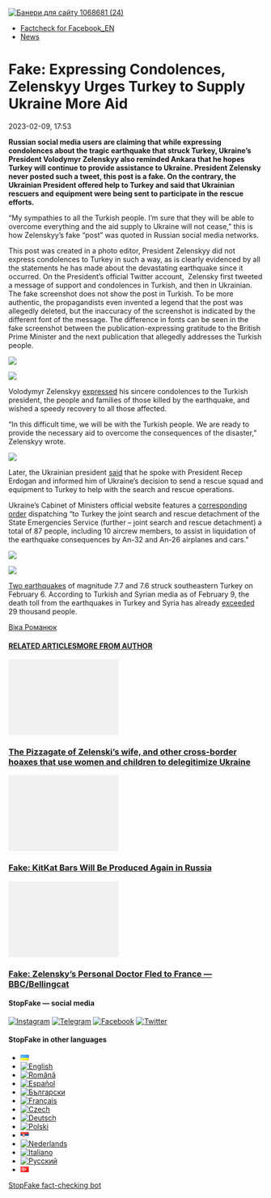 [![](https://www.stopfake.org/content/uploads/2023/02/Baneri-dlya-sajtu-1068681-24.png "Банери для сайту 1068681 (24)")](https://www.stopfake.org/content/uploads/2023/02/Baneri-dlya-sajtu-1068681-24.png)

*   [Factcheck for Facebook\_EN](https://www.stopfake.org/en/category/factcheck-facebook-en/)
*   [News](https://www.stopfake.org/en/category/news/)

Fake: Expressing Condolences, Zelenskyy Urges Turkey to Supply Ukraine More Aid
===============================================================================

2023-02-09, 17:53

[](https://www.facebook.com/sharer/sharer.php?u=https%3A%2F%2Fwww.stopfake.org%2Fen%2Ffake-expressing-condolences-zelenskyy-urges-turkey-to-supply-ukraine-more-aid%2F "Facebook")[](viber://forward?text=Fake%3A%20Expressing%20Condolences%2C%20Zelenskyy%20Urges%20Turkey%20to%20Supply%20Ukraine%20More%20Aid%20https%3A%2F%2Fwww.stopfake.org%2Fen%2Ffake-expressing-condolences-zelenskyy-urges-turkey-to-supply-ukraine-more-aid%2F "Viber")[](https://twitter.com/intent/tweet?text=Fake%3A%20Expressing%20Condolences%2C%20Zelenskyy%20Urges%20Turkey%20to%20Supply%20Ukraine%20More%20Aid&url=https%3A%2F%2Fwww.stopfake.org%2Fen%2Ffake-expressing-condolences-zelenskyy-urges-turkey-to-supply-ukraine-more-aid%2F "X")[](https://api.whatsapp.com/send?text=Fake%3A%20Expressing%20Condolences%2C%20Zelenskyy%20Urges%20Turkey%20to%20Supply%20Ukraine%20More%20Aid%20https%3A%2F%2Fwww.stopfake.org%2Fen%2Ffake-expressing-condolences-zelenskyy-urges-turkey-to-supply-ukraine-more-aid%2F "Whatsapp")[](https://www.stopfake.org/en/fake-expressing-condolences-zelenskyy-urges-turkey-to-supply-ukraine-more-aid/)[](https://telegram.me/share/url?url=https%3A%2F%2Fwww.stopfake.org%2Fen%2Ffake-expressing-condolences-zelenskyy-urges-turkey-to-supply-ukraine-more-aid%2F&text=Fake%3A%20Expressing%20Condolences%2C%20Zelenskyy%20Urges%20Turkey%20to%20Supply%20Ukraine%20More%20Aid "Telegram")[](https://www.instagram.com/ "Instagram")

  

**Russian social media users are claiming that while expressing condolences about the tragic earthquake that struck Turkey, Ukraine’s President Volodymyr Zelenskyy also reminded Ankara that he hopes Turkey will continue to provide assistance to Ukraine. President Zelensky never posted such a tweet, this post is a fake. On the contrary, the Ukrainian President offered help to Turkey and said that Ukrainian rescuers and equipment were being sent to participate in the rescue efforts.**

“My sympathies to all the Turkish people. I’m sure that they will be able to overcome everything and the aid supply to Ukraine will not cease,” this is how Zelenskyy’s fake “post” was quoted in Russian social media networks.

This post was created in a photo editor, President Zelenskyy did not express condolences to Turkey in such a way, as is clearly evidenced by all the statements he has made about the devastating earthquake since it occurred. On the President’s official Twitter account,  Zelensky first tweeted a message of support and condolences in Turkish, and then in Ukrainian. The fake screenshot does not show the post in Turkish. To be more authentic, the propagandists even invented a legend that the post was allegedly deleted, but the inaccuracy of the screenshot is indicated by the different font of the message. The difference in fonts can be seen in the fake screenshot between the publication-expressing gratitude to the British Prime Minister and the next publication that allegedly addresses the Turkish people. 

![](https://www.stopfake.org/content/uploads/2023/03/Screenshot-2023-02-08-at-12.41.20-778x1024.png)

![](https://www.stopfake.org/content/uploads/2023/03/Screenshot-2023-02-08-at-12.45.02-1024x586.png)

Volodymyr Zelenskyy [expressed](https://twitter.com/ZelenskyyUa/status/1622492248867803136) his sincere condolences to the Turkish president, the people and families of those killed by the earthquake, and wished a speedy recovery to all those affected. 

“In this difficult time, we will be with the Turkish people. We are ready to provide the necessary aid to overcome the consequences of the disaster,” Zelenskyy wrote. 

![](https://www.stopfake.org/content/uploads/2023/03/Screenshot-2023-02-08-at-12.38.41-992x1024.png)

Later, the Ukrainian president [said](https://twitter.com/ZelenskyyUa/status/1622976474499149824) that he spoke with President Recep Erdogan and informed him of Ukraine’s decision to send a rescue squad and equipment to Turkey to help with the search and rescue operations.

Ukraine’s Cabinet of Ministers official website features a [corresponding order](https://www.kmu.gov.ua/npas/pro-nadannia-turetskii-respublitsi-dopomohy-v-likvidatsii-naslidkiv-t70223) dispatching “to Turkey the joint search and rescue detachment of the State Emergencies Service (further – joint search and rescue detachment) a total of 87 people, including 10 aircrew members, to assist in liquidation of the earthquake consequences by An-32 and An-26 airplanes and cars.”

![](https://www.stopfake.org/content/uploads/2023/03/Screenshot-2023-02-08-at-12.47.49-1024x544.png)

![](https://www.stopfake.org/content/uploads/2023/03/Screenshot-2023-02-08-at-12.48.43-1-1024x810.png)

[Two earthquakes](https://www.aljazeera.com/news/liveblog/2023/2/12/turkey-syria-earthquake-live-news-death-toll-tops-29000) of magnitude 7.7 and 7.6 struck southeastern Turkey on February 6. According to Turkish and Syrian media as of February 9, the death toll from the earthquakes in Turkey and Syria has already [exceeded](https://www.aljazeera.com/news/liveblog/2023/2/12/turkey-syria-earthquake-live-news-death-toll-tops-29000) 29 thousand people.

  

[](https://www.facebook.com/sharer/sharer.php?u=https%3A%2F%2Fwww.stopfake.org%2Fen%2Ffake-expressing-condolences-zelenskyy-urges-turkey-to-supply-ukraine-more-aid%2F "Facebook")[](viber://forward?text=Fake%3A%20Expressing%20Condolences%2C%20Zelenskyy%20Urges%20Turkey%20to%20Supply%20Ukraine%20More%20Aid%20https%3A%2F%2Fwww.stopfake.org%2Fen%2Ffake-expressing-condolences-zelenskyy-urges-turkey-to-supply-ukraine-more-aid%2F "Viber")[](https://twitter.com/intent/tweet?text=Fake%3A%20Expressing%20Condolences%2C%20Zelenskyy%20Urges%20Turkey%20to%20Supply%20Ukraine%20More%20Aid&url=https%3A%2F%2Fwww.stopfake.org%2Fen%2Ffake-expressing-condolences-zelenskyy-urges-turkey-to-supply-ukraine-more-aid%2F "X")[](https://api.whatsapp.com/send?text=Fake%3A%20Expressing%20Condolences%2C%20Zelenskyy%20Urges%20Turkey%20to%20Supply%20Ukraine%20More%20Aid%20https%3A%2F%2Fwww.stopfake.org%2Fen%2Ffake-expressing-condolences-zelenskyy-urges-turkey-to-supply-ukraine-more-aid%2F "Whatsapp")[](https://www.stopfake.org/en/fake-expressing-condolences-zelenskyy-urges-turkey-to-supply-ukraine-more-aid/)[](https://telegram.me/share/url?url=https%3A%2F%2Fwww.stopfake.org%2Fen%2Ffake-expressing-condolences-zelenskyy-urges-turkey-to-supply-ukraine-more-aid%2F&text=Fake%3A%20Expressing%20Condolences%2C%20Zelenskyy%20Urges%20Turkey%20to%20Supply%20Ukraine%20More%20Aid "Telegram")[](https://www.instagram.com/ "Instagram")

[Віка Романюк](#)

#### [RELATED ARTICLES](#)[MORE FROM AUTHOR](#)

[![](data:image/png;base64,iVBORw0KGgoAAAANSUhEUgAAANoAAACWAQMAAACCSQSPAAAAA1BMVEWurq51dlI4AAAAAXRSTlMmkutdmwAAABpJREFUWMPtwQENAAAAwiD7p7bHBwwAAAAg7RD+AAGXD7BoAAAAAElFTkSuQmCC "The Pizzagate of Zelenski’s wife, and other cross-border hoaxes that use women and children to delegitimize Ukraine")](https://www.stopfake.org/en/the-pizzagate-of-zelenski-s-wife-and-other-cross-border-hoaxes-that-use-women-and-children-to-delegitimize-ukraine/ "The Pizzagate of Zelenski’s wife, and other cross-border hoaxes that use women and children to delegitimize Ukraine")

### [The Pizzagate of Zelenski’s wife, and other cross-border hoaxes that use women and children to delegitimize Ukraine](https://www.stopfake.org/en/the-pizzagate-of-zelenski-s-wife-and-other-cross-border-hoaxes-that-use-women-and-children-to-delegitimize-ukraine/ "The Pizzagate of Zelenski’s wife, and other cross-border hoaxes that use women and children to delegitimize Ukraine")

[![](data:image/png;base64,iVBORw0KGgoAAAANSUhEUgAAANoAAACWAQMAAACCSQSPAAAAA1BMVEWurq51dlI4AAAAAXRSTlMmkutdmwAAABpJREFUWMPtwQENAAAAwiD7p7bHBwwAAAAg7RD+AAGXD7BoAAAAAElFTkSuQmCC "Fake: KitKat Bars Will Be Produced Again in Russia")](https://www.stopfake.org/en/fake-kitkat-bars-will-be-produced-again-in-russia/ "Fake: KitKat Bars Will Be Produced Again in Russia")

### [Fake: KitKat Bars Will Be Produced Again in Russia](https://www.stopfake.org/en/fake-kitkat-bars-will-be-produced-again-in-russia/ "Fake: KitKat Bars Will Be Produced Again in Russia")

[![](data:image/png;base64,iVBORw0KGgoAAAANSUhEUgAAANoAAACWAQMAAACCSQSPAAAAA1BMVEWurq51dlI4AAAAAXRSTlMmkutdmwAAABpJREFUWMPtwQENAAAAwiD7p7bHBwwAAAAg7RD+AAGXD7BoAAAAAElFTkSuQmCC "Fake: Zelensky’s Personal Doctor Fled to France — BBC/Bellingcat")](https://www.stopfake.org/en/fake-zelensky-s-personal-doctor-fled-to-france-bbc-bellingcat/ "Fake: Zelensky’s Personal Doctor Fled to France — BBC/Bellingcat")

### [Fake: Zelensky’s Personal Doctor Fled to France — BBC/Bellingcat](https://www.stopfake.org/en/fake-zelensky-s-personal-doctor-fled-to-france-bbc-bellingcat/ "Fake: Zelensky’s Personal Doctor Fled to France — BBC/Bellingcat")

[](#)[](#)

#### StopFake — social media

[![Instagram](https://www.stopfake.org/content/uploads/2020/09/inAsset-1.png)](https://www.instagram.com/stopfakingnews/) [![Telegram](https://www.stopfake.org/content/uploads/2020/09/teAsset-1.png)](https://t.me/StopFake) [![Facebook](https://www.stopfake.org/content/uploads/2020/10/facebook.png)](https://www.facebook.com/stopfakeukraine) [![Twitter](https://www.stopfake.org/content/uploads/2024/03/twitter_x_new_logo_x_rounded_icon_256078.png)](https://twitter.com/StopFakingNews)

#### StopFake in other languages

*   [![Українська](data:image/png;base64,iVBORw0KGgoAAAANSUhEUgAAABAAAAALCAMAAABBPP0LAAAAb1BMVEUAhP8AfP0Ac/oAZ/UAV/B5yv9wxv5iwf1WvP1Ot/gAQOlMt/1Bs/s1rfkpqPdBsfYdovUAkciK0edqwuBautpNtdZAr9IATZr43QD8/GX6+kn5+Tr4+C329iD09BTy8g309DHguQDy8iruzwDnwwAuoRPoAAAASElEQVR4AU3MAQYDQRAF0Ve9WRAQYO5/zUgSDIxf8DQdiGR3I7v0YOLS3ns4PPt8Wq86vn6vVht7NRzG0OHRSpDb8Gt5IvjAHy/kBL+aIRygAAAAAElFTkSuQmCC)](https://www.stopfake.org/uk/fejk-zelenskij-spivchuvayuchi-turetskomu-narodu-visloviv-nadiyu-shho-postachannya-dopomogi-ukrayini-ne-pripinitsya/)
*   [![English](/content/polylang/en_US.png)](https://www.stopfake.org/en/fake-expressing-condolences-zelenskyy-urges-turkey-to-supply-ukraine-more-aid/)
*   [![Română](/content/polylang/ro_RO.png)](https://www.stopfake.org/ro/pagina-principala/)
*   [![Español](/content/polylang/es_ES.png)](https://www.stopfake.org/es/portada/)
*   [![Български](/content/polylang/bg_BG.png)](https://www.stopfake.org/bg/fejk-zelenski-v-sboleznovaniyata-si-km-turskiya-narod-izrazil-nadezhda-che-pomoshhta-za-ukrajna-nyama-da-spre/)
*   [![Français](/content/polylang/fr_FR.png)](https://www.stopfake.org/fr/accueil/)
*   [![Czech](/content/polylang/cs_CZ.png)](https://www.stopfake.org/cz/domu/)
*   [![Deutsch](/content/polylang/de_DE.png)](https://www.stopfake.org/de/start/)
*   [![Polski](/content/polylang/pl_PL.png)](https://www.stopfake.org/pl/strona-glowna/)
*   [![Српски језик](data:image/png;base64,iVBORw0KGgoAAAANSUhEUgAAABAAAAALCAMAAABBPP0LAAAAbFBMVEXkAADhAADbAADSAADMAADHAADzY1jnXlTcWVDBAADoNjbWMjPogFXlflTNPkL19XYAHno2grgAWqLto6TwubkAVZkwc6QAGmwAHXc1f7b19fXy8vLuxMU0frPaeHrSXWDm5ubrztDPb3Pr6+sXdtjeAAAAVklEQVR4AQXBQQqCABRAwXn5E4lo0/3vGK2SMJtJQkjUFQTRZFQd4DCw5ASYR+lr/S1Qs7XrXjtgzO6WE2Aux+b18L4H53qB57o+wybTyU7wwWw4APAHXWkRm6nRMmoAAAAASUVORK5CYII=)](https://www.stopfake.org/sr/naslovna/)
*   [![Nederlands](/content/polylang/nl_NL.png)](https://www.stopfake.org/nl/home-2/)
*   [![Italiano](/content/polylang/it_IT.png)](https://www.stopfake.org/it/home/)
*   [![Русский](/content/polylang/ru_RU.png)](https://www.stopfake.org/ru/fejk-zelenskij-soboleznuya-turetskomu-narodu-vyrazil-nadezhdu-chto-postavki-pomoshhi-ukraine-ne-prekratyatsya/)
*   [![Türkçe](data:image/png;base64,iVBORw0KGgoAAAANSUhEUgAAABAAAAALCAMAAABBPP0LAAAARVBMVEX+AAD3AADwAAD+fHz9cHH7ZGT9WVn6UFDpAAD9oKD5Q0P5OTn2MzP1Kir7ubr65ub1Gxv69PTzDw/kAAD319ffAAD4iooXHQ3FAAAAYklEQVR4AT3HhW0EQRQD0Oc/KG3/dQYEYTg2O+4IQbTHydWt0fw2Sfz8Fuw51+U3On7a6/pc/as1UZLDyuq13lWOwpdPn3+v7XJiDD3DR1N87Qr5WXX9zyQ9opEIOwkmDgr/ZXASmpFRqe0AAAAASUVORK5CYII=)](https://www.stopfake.org/tr/yalan-haber-zelenskiy-turk-halkina-bassagligi-dileyerek-ukrayna-ya-yardim-arzinin-durmayacagini-umdugunu-ifade-etti/)

[StopFake fact-checking bot](https://t.me/StopFakeUkraine_bot)